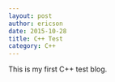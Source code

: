 ```yaml
---
layout: post
author: ericson
date: 2015-10-28
title: C++ Test
category: C++
---
```


This is my first C++ test blog.